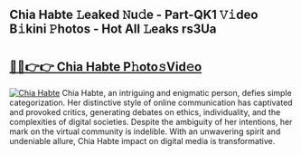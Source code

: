 ## Chia Habte 𝙻eaked 𝙽u𝚍e - Part-QK1 𝚅𝚒deo B𝚒kini 𝙿hotos - Hot All 𝙻eaks rs3Ua

# <h2><a href="http://ld39qr3.urlbe.top/?page=Chia+Habte">🔗🔗👉👉 Chia Habte P𝚑oto𝚜Vid𝚎o</a></h2>

[![Chia Habte](https://i.imgur.com/eBuTRDB.gif)](http://ld39qr3.urlbe.top/?page=Chia+Habte)
Chia Habte, an intriguing and enigmatic person, defies simple categorization. Her distinctive style of online communication has captivated and provoked critics, generating debates on ethics, individuality, and the complexities of digital societies. Despite the ambiguity of her intentions, her mark on the virtual community is indelible. With an unwavering spirit and undeniable allure, Chia Habte impact on digital media is transformative.
